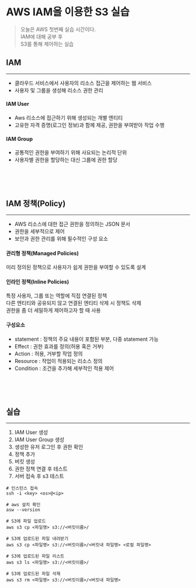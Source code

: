 # AWS IAM을 이용한 S3 실습

> 오늘은 AWS 첫번째 실습 시간이다.  
> IAM에 대해 공부 후  
> S3를 통해 제어하는 실습  

## IAM
*** 
- 클라우드 서비스에서 사용자의 리소스 접근을 제어하는 웹 서비스
- 사용자 및 그룹을 생성해 리소스 권한 관리

#### IAM User
- Aws 리소스에 접근하기 위해 생성되는 개별 엔티티
- 고유한 자격 증명(로그인 정보)과 함께 제공, 권한을 부여받아 작업 수행

#### IAM Group
- 공통적인 권한을 부여하기 위해 사요되는 논리적 단위
- 사용자별 권한을 할당하는 대신 그룹에 권한 할당

<div style="height: 50px;"></div>

## IAM 정책(Policy)
*** 
- AWS 리소스에 대한 접근 권한을 정의하는 JSON 문서
- 권한을 세부적으로 제어
- 보안과 권한 관리를 위해 필수적인 구성 요소

#### 관리형 정책(Managed Policies)
미리 정의된 정책으로 사용자가 쉽게 권한을 부여할 수 있도록 설계

#### 인라인 정책(Inline Policies)
특정 사용자, 그룹 또는 역할에 직접 연결된 정책  
다른 엔티티와 공유되지 않고 연결된 엔티티 삭제 시 정책도 삭제  
권한을 좀 더 세밀하게 제어하고자 할 때 사용

#### 구성요소
- statement : 정책의 주요 내용이 포함된 부분, 다중 statement 가능
- Effect : 권한 효과를 정의(허용 혹은 거부)
- Action : 허용, 거부할 작업 정의
- Resource : 작업이 적용되는 리소스 정의
- Condition : 조건을 추가해 세부적인 적용 제어

<div style="height: 50px;"></div>

## 실습
*** 
1. IAM User 생성
2. IAM User Group 생성
3. 생성한 유저 로그인 후 권한 확인
4. 정책 추가
5. 버킷 생성
6. 권한 정책 연결 후 테스트
7. 서버 접속 후 s3 테스트

```shell
# 인스턴스 접속
ssh -i <key> <os>@<ip>

# aws 설치 확인
asw --version

# S3에 파일 업로드
aws s3 cp <파일명> s3://<버킷이름>/

# S3에 업로드된 파일 내려받기
aws s3 cp <파일명> s3://<버킷이름>/<버킷내 파일명> <로컬 파일명>

# S3에 업로드된 파일 리스트
aws s3 ls <파일명> s3://<버킷이름>/

# S3에 업로드된 파일 삭제
aws s3 rm <파일명> s3://<버킷이름>/<버킷내 파일명>
```
